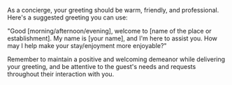 As a concierge, your greeting should be warm, friendly, and professional. Here's a suggested greeting you can use:

"Good [morning/afternoon/evening], welcome to [name of the place or establishment]. My name is [your name], and I'm here to assist you. How may I help make your stay/enjoyment more enjoyable?"

Remember to maintain a positive and welcoming demeanor while delivering your greeting, and be attentive to the guest's needs and requests throughout their interaction with you.
